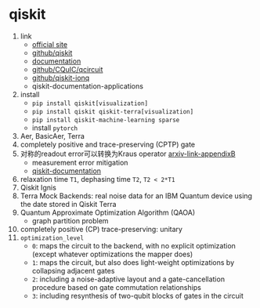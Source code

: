 # qiskit

1. link
   * [official site](https://qiskit.org/)
   * [github/qiskit](https://github.com/Qiskit)
   * [documentation](https://qiskit.org/documentation/index.html)
   * [github/CQuIC/qcircuit](https://github.com/CQuIC/qcircuit)
   * [github/qiskit-ionq](https://github.com/Qiskit-Partners/qiskit-ionq)
   * qiskit-documentation-applications
2. install
   * `pip install qiskit[visualization]`
   * `pip install qiskit qiskit-terra[visualization]`
   * `pip install qiskit-machine-learning sparse`
   * install `pytorch`
3. Aer, BasicAer, Terra
4. completely positive and trace-preserving (CPTP) gate
5. 对称的readout error可以转换为Kraus operator [arxiv-link-appendixB](https://arxiv.org/abs/2008.10914)
   * measurement error mitigation
   * [qiskit-documentation](https://qiskit.org/textbook/ch-quantum-hardware/measurement-error-mitigation.html)
6. relaxation time `T1`, dephasing time `T2`, `T2 < 2*T1`
7. Qiskit Ignis
8. Terra Mock Backends: real noise data for an IBM Quantum device using the date stored in Qiskit Terra
9. Quantum Approximate Optimization Algorithm (QAOA)
   * graph partition problem
10. completely positive (CP) trace-preserving: unitary
11. `optimization_level`
    * `0`: maps the circuit to the backend, with no explicit optimization (except whatever optimizations the mapper does)
    * `1`: maps the circuit, but also does light-weight optimizations by collapsing adjacent gates
    * `2`: including a noise-adaptive layout and a gate-cancellation procedure based on gate commutation relationships
    * `3`: including resynthesis of two-qubit blocks of gates in the circuit
